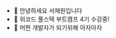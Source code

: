 - 👋 안녕하세요 서채원입니다
- 👀 위코드 풀스택 부트캠프 4기 수강중!
- 🌱 머찐 개발자가 되기위해 아자아자


<!---
Chaeoff/Chaeoff is a ✨ special ✨ repository because its `README.md` (this file) appears on your GitHub profile.
You can click the Preview link to take a look at your changes.
--->
